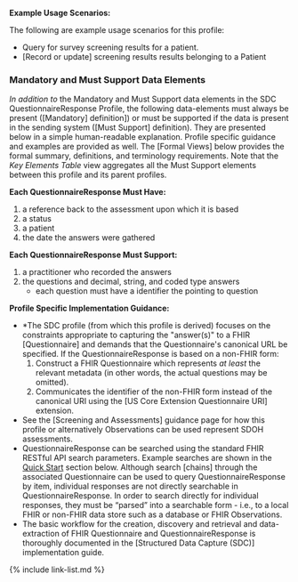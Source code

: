
**Example Usage Scenarios:**

The following are example usage scenarios for this profile:

-   Query for survey screening results for a patient.
-  [Record or update] screening results results belonging to a Patient

### Mandatory and Must Support Data Elements

*In addition to* the Mandatory and Must Support data elements in the SDC QuestionnaireResponse Profile, the following data-elements must always be present ([Mandatory] definition]) or must be supported if the data is present in the sending system ([Must Support] definition). They are presented below in a simple human-readable explanation.  Profile specific guidance and examples are provided as well.  The [Formal Views] below provides the  formal summary, definitions, and terminology requirements. Note that the *Key Elements Table* view aggregates all the Must Support elements between this profile and its parent profiles.

**Each QuestionnaireResponse Must Have:**

1. a reference back to the assessment upon which it is based
1. a status
1. a patient
1. the date the answers were gathered

**Each QuestionnaireResponse Must Support:**

<!-- 1. a tag to indicate context like SDOH -->
1. a practitioner who recorded the answers
3. the questions and decimal, string, and coded type answers
   - each question must have a identifier the pointing to question

**Profile Specific Implementation Guidance:**

- \*The SDC profile (from which this profile is derived) focuses on the constraints appropriate to capturing the "answer(s)" to a FHIR [Questionnaire] and demands that the Questionnaire's canonical URL be specified. If the QuestionnaireResponse is based on a non-FHIR form:
  1. Construct a FHIR Questionnaire which represents *at least* the relevant metadata (in other words, the actual questions may be omitted).
  1. Communicates the identifier of the non-FHIR form instead of the canonical URI using the [US Core Extension Questionnaire URI] extension.
- See the [Screening and Assessments] guidance page for how this profile or alternatively Observations can be used represent SDOH assessments.
- QuestionnaireResponse can be searched using the standard FHIR RESTful API search parameters.  Example searches are shown in the [Quick Start](#notes) section below.  Although search [chains] through the associated Questionnaire can  be used to query QuestionnaireResponse by item, individual responses are not directly searchable in QuestionnaireResponse. In order to search directly for individual responses, they must be “parsed” into a searchable form - i.e., to a local FHIR or non-FHIR data store such as a database or FHIR Observations.
- The basic workflow for the creation, discovery and retrieval and data-extraction of FHIR Questionnaire and QuestionnaireResponse is thoroughly documented in the [Structured Data Capture (SDC)] implementation guide.


{% include link-list.md %}

